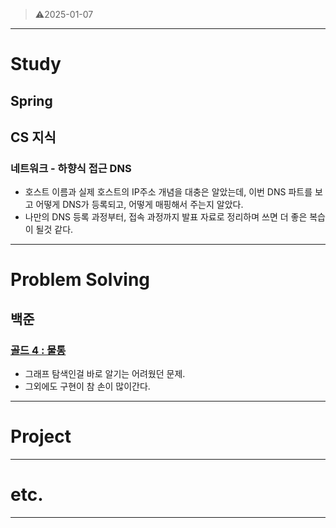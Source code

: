 > ⚠️2025-01-07
> 

---

# Study

## Spring

## CS 지식

### 네트워크 - 하향식 접근 DNS

- 호스트 이름과 실제 호스트의 IP주소 개념을 대충은 알았는데, 이번 DNS 파트를 보고 어떻게 DNS가 등록되고, 어떻게 매핑해서 주는지 알았다.
- 나만의 DNS 등록 과정부터, 접속 과정까지 발표 자료로 정리하며 쓰면 더 좋은 복습이 될것 같다.

---

# Problem Solving

## 백준

### [골드 4 : 물통](https://www.acmicpc.net/problem/2251)

- 그래프 탐색인걸 바로 알기는 어려웠던 문제.
- 그외에도 구현이 참 손이 많이간다.

---

# Project

---

# etc.

---
